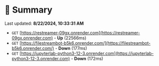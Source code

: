 # 📖 Summary
Last updated: **8/22/2024, 10:33:31 AM**

- `GET` [https://restreamer-09gx.onrender.com](https://restreamer-09gx.onrender.com) - **Up** (22566ms)
- `GET` [https://filestreambot-b5k6.onrender.com/](https://filestreambot-b5k6.onrender.com/) - **Down** (177ms)
- `GET` [https://jupyterlab-python3-12-3.onrender.com](https://jupyterlab-python3-12-3.onrender.com) - **Down** (172ms)
